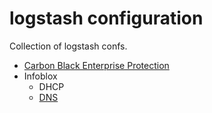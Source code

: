 # logstash configuration

Collection of logstash confs.

* [Carbon Black Enterprise Protection](conf/CbEP_filter.conf)
* Infoblox
  * DHCP
  * [DNS](/conf/Infoblox_dns_filter.conf)
